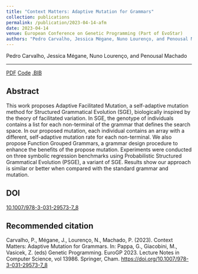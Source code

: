 ```yaml
---
title: "Context Matters: Adaptive Mutation for Grammars"
collection: publications
permalink: /publication/2023-04-14-afm
date: 2023-04-14
venue: European Conference on Genetic Programming (Part of EvoStar)
authors: "Pedro Carvalho, Jessica Mégane, Nuno Lourenço, and Penousal Machado"
---
```

Pedro Carvalho, Jessica Mégane, Nuno Lourenço, and Penousal Machado

---

[PDF](https://jessicamegane.pt/files/eurogp_afm.pdf)  [Code](https://github.com/jessicamegane/psge/tree/mutation_level) [.BIB](https://jessicamegane.pt/files/eurogp_afm.bib)

Abstract
---
This work proposes Adaptive Facilitated Mutation, a self-adaptive mutation method for Structured Grammatical Evolution (SGE), biologically inspired by the theory of facilitated variation. In SGE, the genotype of individuals contains a list for each non-terminal of the grammar that defines the search space. In our proposed mutation, each individual contains an array with a different, self-adaptive mutation rate for each non-terminal. We also propose Function Grouped Grammars, a grammar design procedure to enhance the benefits of the propose mutation. Experiments were conducted on three symbolic regression benchmarks using Probabilistic Structured Grammatical Evolution (PSGE), a variant of SGE. Results show our approach is similar or better when compared with the standard grammar and mutation.


DOI
---
[10.1007/978-3-031-29573-7_8](https://link.springer.com/chapter/10.1007/978-3-031-29573-7_8)

Recommended citation
---
Carvalho, P., Mégane, J., Lourenço, N., Machado, P. (2023). Context Matters: Adaptive Mutation for Grammars. In: Pappa, G., Giacobini, M., Vasicek, Z. (eds) Genetic Programming. EuroGP 2023. Lecture Notes in Computer Science, vol 13986. Springer, Cham. https://doi.org/10.1007/978-3-031-29573-7_8
